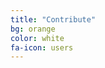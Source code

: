 ```yaml
---
title: "Contribute"
bg: orange
color: white
fa-icon: users
---
```


<p id="sent"></p>

<script type="text/javascript">
  var hash = window.location.hash.substr(1);
  if (hash == 'sent') {
    document.getElementById("sent").innerHTML = '<h2>Thank you for contacting us!</h2>';
  } else {
    document.getElementById("sent").innerHTML = "\
      <h3>We're looking for people to contribute to the project</h3>\
      <form action='https://getsimpleform.com/messages?form_api_token=577e18e3c46aa7071a2c4bdbfe67c46b' method='post'>\
        <input type='hidden' name='redirect_to' value='http://memair.com/#sent' />\
        name:<br>\
        <input name='name' type='text' style='color: #101010; width:100%'/><br>\
        email:<br>\
        <input name='email' type='text' style='color: #101010; width:100%'/><br>\
        message:<br>\
        <textarea name='message' style='color: #101010; width:100%'></textarea><br>\
        <input type='submit' value='Send' style='color: #A0A0A0;'/>\
      </form>\
    ";
  }
</script>
